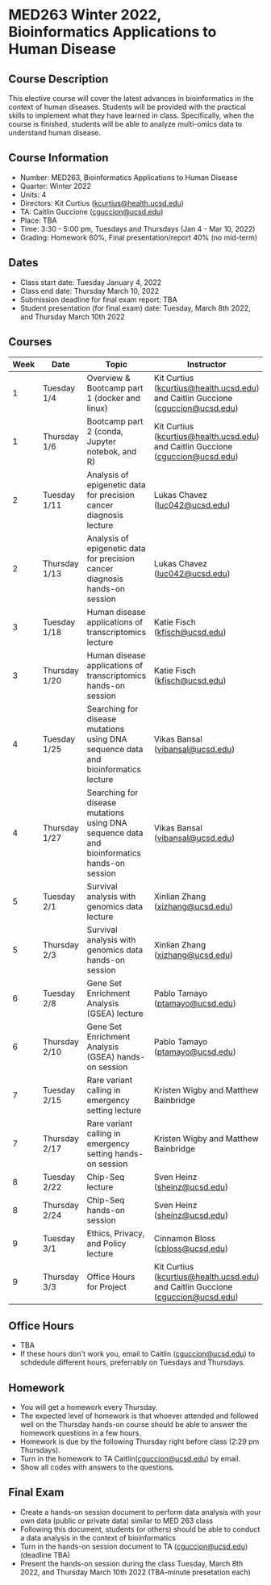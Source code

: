 
# MED263 Winter 2022, Bioinformatics Applications to Human Disease

## Course Description
This elective course will cover the latest advances in bioinformatics in the context of human diseases. Students will be provided with the practical skills to implement what they have learned in class. Specifically, when the course is finished, students will be able to analyze multi-omics data to understand human disease.


## Course Information
* Number: MED263, Bioinformatics Applications to Human Disease
* Quarter: Winter 2022
* Units: 4
* Directors: Kit Curtius (kcurtius@health.ucsd.edu)
* TA: Caitlin Guccione (cguccion@ucsd.edu)
* Place: TBA
* Time: 3:30 - 5:00 pm, Tuesdays and Thursdays (Jan 4 - Mar 10, 2022)
* Grading: Homework 60%, Final presentation/report 40% (no mid-term)

## Dates
* Class start date: Tuesday January 4, 2022
* Class end date: Thursday March 10, 2022
* Submission deadline for final exam report: TBA
* Student presentation (for final exam) date: Tuesday, March 8th 2022, and Thursday March 10th 2022

## Courses
| Week | Date                          | Topic                                            | Instructor |
|------|-------------------------------|--------------------------------------------------|------------|
| 1    | Tuesday  1/4  | Overview & Bootcamp part 1 (docker and linux)    | Kit Curtius (kcurtius@health.ucsd.edu) and Caitlin Guccione (cguccion@ucsd.edu) |
| 1    | Thursday 1/6 | Bootcamp part 2 (conda, Jupyter notebok, and R)  | Kit Curtius (kcurtius@health.ucsd.edu) and Caitlin Guccione (cguccion@ucsd.edu) |
| 2    | Tuesday  1/11 | Analysis of epigenetic data for precision cancer diagnosis lecture| Lukas Chavez (luc042@ucsd.edu)|
| 2    | Thursday 1/13 |Analysis of epigenetic data for precision cancer diagnosis hands-on session | Lukas Chavez (luc042@ucsd.edu)|
| 3    | Tuesday  1/18  | Human disease applications of transcriptomics lecture            | Katie Fisch (kfisch@ucsd.edu)|
| 3    | Thursday 1/20 | Human disease applications of transcriptomics hands-on session   | Katie Fisch (kfisch@ucsd.edu)|
| 4    | Tuesday  1/25  | Searching for disease mutations using DNA sequence data and bioinformatics lecture | Vikas Bansal (vibansal@ucsd.edu) |
| 4    | Thursday 1/27   | Searching for disease mutations using DNA sequence data and bioinformatics hands-on session | Vikas Bansal (vibansal@ucsd.edu) |
| 5    | Tuesday  2/1 | Survival analysis with genomics data lecture          | Xinlian Zhang (xizhang@ucsd.edu)|
| 5    | Thursday 2/3 | Survival analysis with genomics data hands-on session | Xinlian Zhang (xizhang@ucsd.edu)|
| 6    | Tuesday  2/8 |  Gene Set Enrichment Analysis (GSEA) lecture          | Pablo Tamayo (ptamayo@ucsd.edu)|
| 6    | Thursday 2/10  | Gene Set Enrichment Analysis (GSEA) hands-on session | Pablo Tamayo (ptamayo@ucsd.edu)|
| 7    | Tuesday  2/15  | Rare variant calling in emergency setting lecture            | Kristen Wigby and Matthew Bainbridge |
| 7    | Thursday 2/17  | Rare variant calling in emergency setting  hands-on session | Kristen Wigby and Matthew Bainbridge |
| 8    | Tuesday  2/22  | Chip-Seq lecture            | Sven Heinz (sheinz@ucsd.edu)|
| 8    | Thursday 2/24  | Chip-Seq hands-on session | Sven Heinz (sheinz@ucsd.edu)|
| 9    | Tuesday  3/1  | Ethics, Privacy, and Policy lecture          | Cinnamon Bloss (cbloss@ucsd.edu) |
| 9    | Thursday 3/3   | Office Hours for Project | Kit Curtius (kcurtius@health.ucsd.edu) and Caitlin Guccione (cguccion@ucsd.edu) |


## Office Hours
* TBA
* If these hours don't work you, email to Caitlin (cguccion@ucsd.edu) to schdedule different hours, preferrably on Tuesdays and Thursdays.


## Homework
* You will get a homework every Thursday.
* The expected level of homework is that whoever attended and followed well on the Thursday hands-on course should be able to answer the homework questions in a few hours.
* Homework is due by the following Thursday right before class (2:29 pm Thursdays).
* Turn in the homework to TA Caitlin(cguccion@ucsd.edu) by email.
* Show all codes with answers to the questions.



## Final Exam
* Create a hands-on session document to perform data analysis with your own data (public or private data) similar to MED 263 class
* Following this document, students (or others) should be able to conduct a data analysis in the context of bioinformatics
* Turn in the hands-on session document to TA (cguccion@ucsd.edu) (deadline  TBA)
* Present the hands-on session during the class Tuesday, March 8th 2022, and Thursday March 10th 2022 (TBA-minute presetation each)
